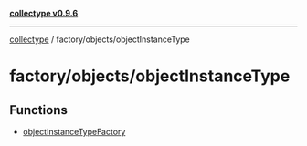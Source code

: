 [**collectype v0.9.6**](../../../README.md)

***

[collectype](../../../modules.md) / factory/objects/objectInstanceType

# factory/objects/objectInstanceType

## Functions

- [objectInstanceTypeFactory](functions/objectInstanceTypeFactory.md)
